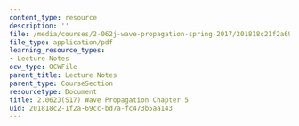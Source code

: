 ```yaml
---
content_type: resource
description: ''
file: /media/courses/2-062j-wave-propagation-spring-2017/201818c21f2a69ccbd7afc473b5aa143_MIT2_062J_S17_Chap5.pdf
file_type: application/pdf
learning_resource_types:
- Lecture Notes
ocw_type: OCWFile
parent_title: Lecture Notes
parent_type: CourseSection
resourcetype: Document
title: 2.062J(S17) Wave Propagation Chapter 5
uid: 201818c2-1f2a-69cc-bd7a-fc473b5aa143
---
```

